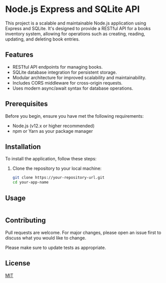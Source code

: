 # Node.js Express and SQLite API

This project is a scalable and maintainable Node.js application using Express and SQLite. It's designed to provide a RESTful API for a books inventory system, allowing for operations such as creating, reading, updating, and deleting book entries.

## Features

- RESTful API endpoints for managing books.
- SQLite database integration for persistent storage.
- Modular architecture for improved scalability and maintainability.
- Includes CORS middleware for cross-origin requests.
- Uses modern async/await syntax for database operations.

## Prerequisites

Before you begin, ensure you have met the following requirements:

- Node.js (v12.x or higher recommended)
- npm or Yarn as your package manager

## Installation

To install the application, follow these steps:

1. Clone the repository to your local machine:

   ```bash
   git clone https://your-repository-url.git
   cd your-app-name


## Usage

```npm install
```

## Contributing

Pull requests are welcome. For major changes, please open an issue first
to discuss what you would like to change.

Please make sure to update tests as appropriate.

## License

[MIT](https://choosealicense.com/licenses/mit/)
